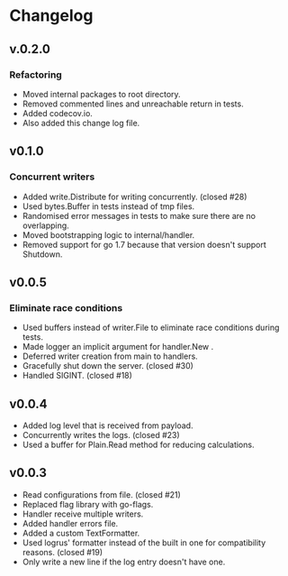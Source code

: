 # Changelog

## v.0.2.0
### Refactoring
- Moved internal packages to root directory.
- Removed commented lines and unreachable return in tests.
- Added codecov.io.
- Also added this change log file.

## v0.1.0
### Concurrent writers
- Added write.Distribute for writing concurrently. (closed #28)
- Used bytes.Buffer in tests instead of tmp files.
- Randomised error messages in tests to make sure there are no overlapping.
- Moved bootstrapping logic to internal/handler.
- Removed support for go 1.7 because that version doesn't support Shutdown.

## v0.0.5
### Eliminate race conditions
- Used buffers instead of writer.File to eliminate race conditions during tests.
- Made logger an implicit argument for handler.New .
- Deferred writer creation from main to handlers.
- Gracefully shut down the server. (closed #30)
- Handled SIGINT. (closed #18)

## v0.0.4
- Added log level that is received from payload.
- Concurrently writes the logs. (closed #23)
- Used a buffer for Plain.Read method for reducing calculations.

## v0.0.3
- Read configurations from file. (closed #21)
- Replaced flag library with go-flags.
- Handler receive multiple writers.
- Added handler errors file.
- Added a custom TextFormatter.
- Used logrus' formatter instead of the built in one for compatibility reasons. (closed #19)
- Only write a new line if the log entry doesn't have one.
